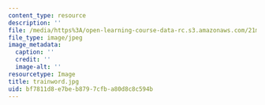 ```yaml
---
content_type: resource
description: ''
file: /media/https%3A/open-learning-course-data-rc.s3.amazonaws.com/21m-303-writing-in-tonal-forms-i-spring-2009/bf7811d8e7beb8797cfba80d8c8c594b_trainword.jpg
file_type: image/jpeg
image_metadata:
  caption: ''
  credit: ''
  image-alt: ''
resourcetype: Image
title: trainword.jpg
uid: bf7811d8-e7be-b879-7cfb-a80d8c8c594b
---
```

